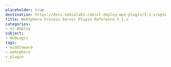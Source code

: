 ```yaml
---
placeholder: true
destination: https://docs.xebialabs.com/xl-deploy-wps-plugin/5.1.x/wpsPluginManual.html
title: WebSphere Process Server Plugin Reference 5.1.x
categories: 
- xl-deploy
subject:
- WebLogic
tags:
- middleware
- websphere
- plugin
---
```


